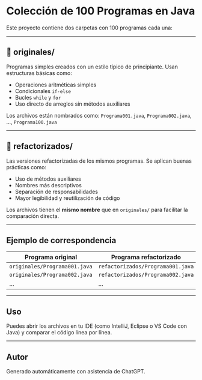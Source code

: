 # Colección de 100 Programas en Java

Este proyecto contiene dos carpetas con 100 programas cada una:

---

## 📁 originales/

Programas simples creados con un estilo típico de principiante. Usan estructuras básicas como:

- Operaciones aritméticas simples
- Condicionales `if-else`
- Bucles `while` y `for`
- Uso directo de arreglos sin métodos auxiliares

Los archivos están nombrados como: `Programa001.java`, `Programa002.java`, ..., `Programa100.java`

---

## 📁 refactorizados/

Las versiones refactorizadas de los mismos programas. Se aplican buenas prácticas como:

- Uso de métodos auxiliares
- Nombres más descriptivos
- Separación de responsabilidades
- Mayor legibilidad y reutilización de código

Los archivos tienen el **mismo nombre** que en `originales/` para facilitar la comparación directa.

---

## Ejemplo de correspondencia

| Programa original              | Programa refactorizado          |
|-------------------------------|----------------------------------|
| `originales/Programa001.java` | `refactorizados/Programa001.java` |
| `originales/Programa002.java` | `refactorizados/Programa002.java` |
| ...                           | ...                              |

---

## Uso

Puedes abrir los archivos en tu IDE (como IntelliJ, Eclipse o VS Code con Java) y comparar el código línea por línea.

---

## Autor

Generado automáticamente con asistencia de ChatGPT.
